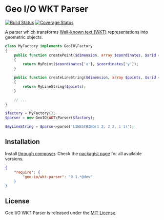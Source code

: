 Geo I/O WKT Parser
==================

[![Build Status](https://travis-ci.org/geo-io/wkt-parser.svg?branch=master)](https://travis-ci.org/geo-io/wkt-parser)
[![Coverage Status](https://img.shields.io/coveralls/geo-io/wkt-parser.svg)](https://coveralls.io/r/geo-io/wkt-parser)

A parser which transforms
[Well-known text (WKT)](http://en.wikipedia.org/wiki/Well-known_text)
representations into geometric objects.

```php
class MyFactory implements GeoIO\Factory
{
    public function createPoint($dimension, array $coordinates, $srid = null)
    {
        return MyPoint($coordinates['x'], $coordinates['y']);
    }

    public function createLineString($dimension, array $points, $srid = null)
    {
        return MyLineString($points);
    }

    // ...
}

$factory = MyFactory();
$parser = new GeoIO\WKT\Parser($factory);

$myLineString = $parse->parse('LINESTRING(1 2, 2 2, 1 1)');
```

Installation
------------

Install [through composer](http://getcomposer.org). Check the
[packagist page](https://packagist.org/packages/geo-io/wkt-parser) for all
available versions.

```json
{
    "require": {
        "geo-io/wkt-parser": "0.1.*@dev"
    }
}
```

License
-------

Geo I/O WKT Parser is released under the [MIT License](LICENSE).
